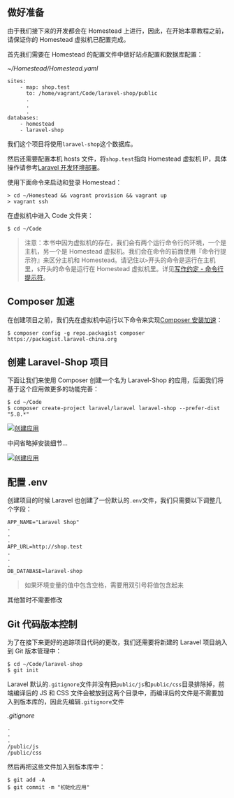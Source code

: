 ## 做好准备

由于我们接下来的开发都会在 Homestead 上进行，因此，在开始本章教程之前，请保证你的 Homestead 虚拟机已配置完成。

首先我们需要在 Homestead 的配置文件中做好站点配置和数据库配置：

_~/Homestead/Homestead.yaml_

```
sites:
    - map: shop.test
      to: /home/vagrant/Code/laravel-shop/public
      .
      .
      .
databases:
    - homestead
    - laravel-shop
```

我们这个项目将使用`laravel-shop`这个数据库。

然后还需要配置本机 hosts 文件，将`shop.test`指向 Homestead 虚拟机 IP，具体操作请参考[Laravel 开发环境部署](https://learnku.com/docs/laravel-development-environment/5.5)。

使用下面命令来启动和登录 Homestead：

```
> cd ~/Homestead && vagrant provision && vagrant up
> vagrant ssh
```

在虚拟机中进入 Code 文件夹：

```
$ cd ~/Code
```

> 注意：本书中因为虚拟机的存在，我们会有两个运行命令行的环境，一个是主机，另一个是 Homestead 虚拟机。我们会在命令的前面使用『命令行提示符』来区分主机和 Homestead。请记住以`>`开头的命令是运行在主机里，`$`开头的命令是运行在 Homestead 虚拟机里。详见[写作约定 - 命令行提示符](https://learnku.com/courses/laravel-intermediate-training/5.5/626/writing-convention#%E5%91%BD%E4%BB%A4%E8%A1%8C%E6%8F%90%E7%A4%BA%E7%AC%A6)。

## Composer 加速

在创建项目之前，我们先在虚拟机中运行以下命令来实现[Composer 安装加速](https://laravel-china.org/composer)：

```
$ composer config -g repo.packagist composer https://packagist.laravel-china.org
```

## 创建 Laravel-Shop 项目

下面让我们来使用 Composer 创建一个名为 Laravel-Shop 的应用，后面我们将基于这个应用做更多的功能完善：

```
$ cd ~/Code
$ composer create-project laravel/laravel laravel-shop --prefer-dist "5.8.*"
```

[![](https://iocaffcdn.phphub.org/uploads/images/201904/18/5320/v9Dm4SRgR6.png!large "创建应用")](https://iocaffcdn.phphub.org/uploads/images/201904/18/5320/v9Dm4SRgR6.png!large)

中间省略掉安装细节...

[![](https://iocaffcdn.phphub.org/uploads/images/201904/18/5320/lSE5xduPEQ.png!large "创建应用")](https://iocaffcdn.phphub.org/uploads/images/201904/18/5320/lSE5xduPEQ.png!large)

## 配置 .env

创建项目的时候 Laravel 也创建了一份默认的`.env`文件，我们只需要以下调整几个字段：

```
APP_NAME="Laravel Shop"
.
.
.
APP_URL=http://shop.test
.
.
.
DB_DATABASE=laravel-shop
```

> 如果环境变量的值中包含空格，需要用双引号将值包含起来

其他暂时不需要修改

## Git 代码版本控制

为了在接下来更好的追踪项目代码的更改，我们还需要将新建的 Laravel 项目纳入到 Git 版本管理中：

```
$ cd ~/Code/laravel-shop
$ git init
```

Laravel 默认的`.gitignore`文件并没有把`public/js`和`public/css`目录排除掉，前端编译后的 JS 和 CSS 文件会被放到这两个目录中，而编译后的文件是不需要加入到版本库的，因此先编辑`.gitignore`文件

_.gitignore_

```
.
.
.
/public/js
/public/css
```

然后再把这些文件加入到版本库中：

```
$ git add -A
$ git commit -m "初始化应用"
```



